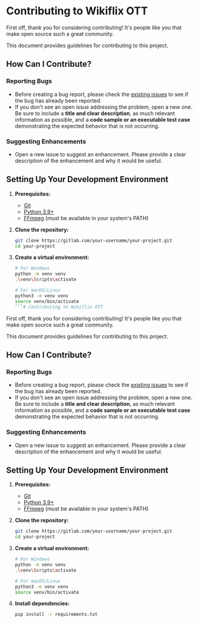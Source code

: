 # Contributing to Wikiflix OTT
First off, thank you for considering contributing! It's people like you that make open source such a great community.

This document provides guidelines for contributing to this project.

## How Can I Contribute?

### Reporting Bugs
- Before creating a bug report, please check the [existing issues](https://code.swecha.org/premk/Wikiflix_OTT/-/issues) to see if the bug has already been reported.
- If you don't see an open issue addressing the problem, open a new one. Be sure to include a **title and clear description**, as much relevant information as possible, and a **code sample or an executable test case** demonstrating the expected behavior that is not occurring.

### Suggesting Enhancements
- Open a new issue to suggest an enhancement. Please provide a clear description of the enhancement and why it would be useful.

## Setting Up Your Development Environment

1.  **Prerequisites:**
    - [Git](https://git-scm.com/)
    - [Python 3.9+](https://www.python.org/)
    - [FFmpeg](https://ffmpeg.org/download.html) (must be available in your system's PATH)

2.  **Clone the repository:**
    ```bash
    git clone https://gitlab.com/your-username/your-project.git
    cd your-project
    ```
3.  **Create a virtual environment:**
    ```bash
    # For Windows
    python -m venv venv
    .\venv\Scripts\activate

    # For macOS/Linux
    python3 -m venv venv
    source venv/bin/activate
    ```# Contributing to Wikiflix OTT

First off, thank you for considering contributing! It's people like you that make open source such a great community.

This document provides guidelines for contributing to this project.

## How Can I Contribute?

### Reporting Bugs
- Before creating a bug report, please check the [existing issues](https://gitlab.com/your-username/your-project/-/issues) to see if the bug has already been reported.
- If you don't see an open issue addressing the problem, open a new one. Be sure to include a **title and clear description**, as much relevant information as possible, and a **code sample or an executable test case** demonstrating the expected behavior that is not occurring.

### Suggesting Enhancements
- Open a new issue to suggest an enhancement. Please provide a clear description of the enhancement and why it would be useful.

## Setting Up Your Development Environment

1.  **Prerequisites:**
    - [Git](https://git-scm.com/)
    - [Python 3.9+](https://www.python.org/)
    - [FFmpeg](https://ffmpeg.org/download.html) (must be available in your system's PATH)

2.  **Clone the repository:**
    ```bash
    git clone https://gitlab.com/your-username/your-project.git
    cd your-project
    ```

3.  **Create a virtual environment:**
    ```bash
    # For Windows
    python -m venv venv
    .\venv\Scripts\activate

    # For macOS/Linux
    python3 -m venv venv
    source venv/bin/activate
    ```

4.  **Install dependencies:**
    ```bash
    pip install -r requirements.txt
    ```